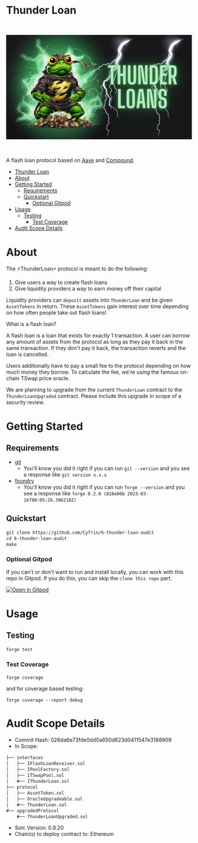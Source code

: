 # Thunder Loan

<br/>
<p align="center">
<img src="./banner.png" width="700" alt="thunder-loans">
</p>
<br/>


A flash loan protocol based on [Aave](https://aave.com/) and [Compound](https://compound.finance/).


- [Thunder Loan](#thunder-loan)
- [About](#about)
- [Getting Started](#getting-started)
  - [Requirements](#requirements)
  - [Quickstart](#quickstart)
    - [Optional Gitpod](#optional-gitpod)
- [Usage](#usage)
  - [Testing](#testing)
    - [Test Coverage](#test-coverage)
- [Audit Scope Details](#audit-scope-details)

# About 

The ⚡️ThunderLoan⚡️ protocol is meant to do the following:

1. Give users a way to create flash loans
2. Give liquidity providers a way to earn money off their capital

Liquidity providers can `deposit` assets into `ThunderLoan` and be given `AssetTokens` in return. These `AssetTokens` gain interest over time depending on how often people take out flash loans!

What is a flash loan? 

A flash loan is a loan that exists for exactly 1 transaction. A user can borrow any amount of assets from the protocol as long as they pay it back in the same transaction. If they don't pay it back, the transaction reverts and the loan is cancelled.

Users additionally have to pay a small fee to the protocol depending on how much money they borrow. To calculate the fee, we're using the famous on-chain TSwap price oracle.

We are planning to upgrade from the current `ThunderLoan` contract to the `ThunderLoanUpgraded` contract. Please include this upgrade in scope of a security review. 

# Getting Started

## Requirements

- [git](https://git-scm.com/book/en/v2/Getting-Started-Installing-Git)
  - You'll know you did it right if you can run `git --version` and you see a response like `git version x.x.x`
- [foundry](https://getfoundry.sh/)
  - You'll know you did it right if you can run `forge --version` and you see a response like `forge 0.2.0 (816e00b 2023-03-16T00:05:26.396218Z)`

## Quickstart

```
git clone https://github.com/Cyfrin/6-thunder-loan-audit
cd 6-thunder-loan-audit
make 
```

### Optional Gitpod

If you can't or don't want to run and install locally, you can work with this repo in Gitpod. If you do this, you can skip the `clone this repo` part.

[![Open in Gitpod](https://gitpod.io/button/open-in-gitpod.svg)](https://gitpod.io/#github.com/Cyfrin/6-thunder-loan-audit)

# Usage

## Testing

```
forge test
```

### Test Coverage

```
forge coverage
```

and for coverage based testing: 

```
forge coverage --report debug
```

# Audit Scope Details

- Commit Hash: 026da6e73fde0dd0a650d623d0411547e3188909
- In Scope:
```
├── interfaces
│   ├── IFlashLoanReceiver.sol
│   ├── IPoolFactory.sol
│   ├── ITSwapPool.sol
│   #── IThunderLoan.sol
├── protocol
│   ├── AssetToken.sol
│   ├── OracleUpgradeable.sol
│   #── ThunderLoan.sol
#── upgradedProtocol
    #── ThunderLoanUpgraded.sol
```
- Solc Version: 0.8.20
- Chain(s) to deploy contract to: Ethereum